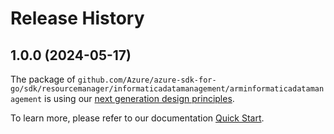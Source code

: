 # Release History

## 1.0.0 (2024-05-17)

The package of `github.com/Azure/azure-sdk-for-go/sdk/resourcemanager/informaticadatamanagement/arminformaticadatamanagement` is using our [next generation design principles](https://azure.github.io/azure-sdk/general_introduction.html).

To learn more, please refer to our documentation [Quick Start](https://aka.ms/azsdk/go/mgmt).